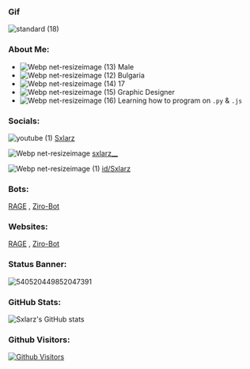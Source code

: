 ### Gif
![standard (18)](https://user-images.githubusercontent.com/68730434/115160008-a0eb8a80-a09e-11eb-8f5d-2fe13e6d3c1c.gif)

### About Me:
-   ![Webp net-resizeimage (13)](https://user-images.githubusercontent.com/68730434/115161623-70f4b500-a0a7-11eb-9c1f-fa3470cceb79.png) Male
-   ![Webp net-resizeimage (12)](https://user-images.githubusercontent.com/68730434/115161583-4145ad00-a0a7-11eb-8f17-122ec9b210f3.png)
Bulgaria
-   ![Webp net-resizeimage (14)](https://user-images.githubusercontent.com/68730434/115161666-a8fbf800-a0a7-11eb-9851-d11f74ab2c96.png) 17
-   ![Webp net-resizeimage (15)](https://user-images.githubusercontent.com/68730434/115161704-db0d5a00-a0a7-11eb-86d9-d743ed7079b2.png) Graphic Designer
-   ![Webp net-resizeimage (16)](https://user-images.githubusercontent.com/68730434/115161752-14de6080-a0a8-11eb-841a-e8daf681a147.png)
Learning how to program on ``.py`` & ``.js``

### Socials:
![youtube (1)](https://user-images.githubusercontent.com/68730434/110563813-898eb880-8154-11eb-818c-3ddfd23357c9.png)  [Sxlarz](https://www.youtube.com/c/Sxlarz)

![Webp net-resizeimage](https://user-images.githubusercontent.com/68730434/110564264-379a6280-8155-11eb-8010-ee1a53569a6c.png)  [sxlarz__](https://twitch.tv/sxlarz__)

![Webp net-resizeimage (1)](https://user-images.githubusercontent.com/68730434/110564550-ae376000-8155-11eb-969b-6ab004b759ed.png)  [id/Sxlarz](https://steamcommunity.com/id/Sxlarz)

### Bots:
[RAGE](https://discord.com/oauth2/authorize?client_id=706120306082971699&permissions=2146958847&scope=bot) , [Ziro-Bot](https://discord.com/oauth2/authorize?client_id=752242570532225064&permissions=268815426&scope=bot)

### Websites:
[RAGE](https://ragebot.xyz) , [Ziro-Bot](https://zirobot.xyz/)


### Status Banner:
![540520449852047391](https://discord.c99.nl/widget/theme-1/540520449852047391.png)

### GitHub Stats:
![Sxlarz's GitHub stats](https://github-readme-stats.vercel.app/api?username=Sxl4rz&show_icons=true&theme=radical)

### Github Visitors:
<a href="https://github.com/azsumqk"><img alt="Github Visitors" src="https://visitor-badge.glitch.me/badge?page_id=Sxl4rz.Sxl4rz" /></a>
